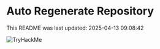 # Auto Regenerate Repository

This README was last updated: 2025-04-13 09:08:42

 ![TryHackMe](https://tryhackme.com/badge/533634)